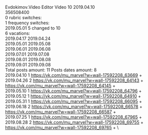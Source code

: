 Evdokimov.Video	Editor Video 10 2019.04.10\
356508400\
0 rubric switches:\
1 frequency switches:\
2019.05.01 5 changed to 10 \
6 vacations:\
2019.04.17 2019.04.24 \
2019.05.01 2019.05.08 \
2019.06.01 2019.06.08 \
2019.07.01 2019.07.08 \
2019.08.01 2019.08.08 \
2019.09.01 2019.09.08 \
Total posts amount: 11	Posts dates amount: 8\
2019.04.10 1 https://vk.com/mu_marvel?w=wall-17592208_63669 + \
2019.04.26 2 https://vk.com/mu_marvel?w=wall-17592208_64143 + https://vk.com/mu_marvel?w=wall-17592208_64145 + \
2019.05.10 1 https://vk.com/mu_marvel?w=wall-17592208_64796 + \
2019.05.12 1 https://vk.com/mu_marvel?w=wall-17592208_64910 + \
2019.05.31 1 https://vk.com/mu_marvel?w=wall-17592208_66095 + \
2019.06.18 2 https://vk.com/mu_marvel?w=wall-17592208_66578 + https://vk.com/mu_marvel?w=wall-17592208_66587 + \
2019.07.25 1 https://vk.com/mu_marvel?w=wall-17592208_67965 + \
2019.08.28 2 https://vk.com/mu_marvel?w=wall-17592208_69755 + https://vk.com/mu_marvel?w=wall-17592208_69765 + \
